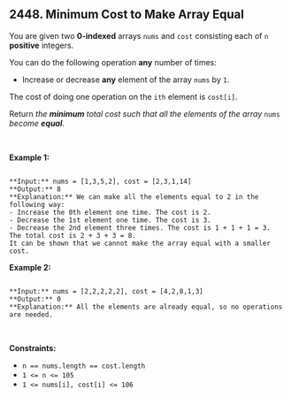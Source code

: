 ## 2448. Minimum Cost to Make Array Equal


You are given two **0-indexed** arrays `nums` and `cost` consisting each of `n` **positive** integers.


You can do the following operation **any** number of times:


* Increase or decrease **any** element of the array `nums` by `1`.


The cost of doing one operation on the `ith` element is `cost[i]`.


Return *the **minimum** total cost such that all the elements of the array* `nums` *become **equal***.


 


**Example 1:**



```

**Input:** nums = [1,3,5,2], cost = [2,3,1,14]
**Output:** 8
**Explanation:** We can make all the elements equal to 2 in the following way:
- Increase the 0th element one time. The cost is 2.
- Decrease the 1st element one time. The cost is 3.
- Decrease the 2nd element three times. The cost is 1 + 1 + 1 = 3.
The total cost is 2 + 3 + 3 = 8.
It can be shown that we cannot make the array equal with a smaller cost.

```

**Example 2:**



```

**Input:** nums = [2,2,2,2,2], cost = [4,2,8,1,3]
**Output:** 0
**Explanation:** All the elements are already equal, so no operations are needed.

```

 


**Constraints:**


* `n == nums.length == cost.length`
* `1 <= n <= 105`
* `1 <= nums[i], cost[i] <= 106`


